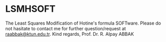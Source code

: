 # LSMHSOFT
The Least Squares Modification of Hotine's formula SOFTware. 
Please do not hasitate to contact me for further question/request at raabbak@ktun.edu.tr. 
Kind regards, Prof. Dr. R. Alpay ABBAK
